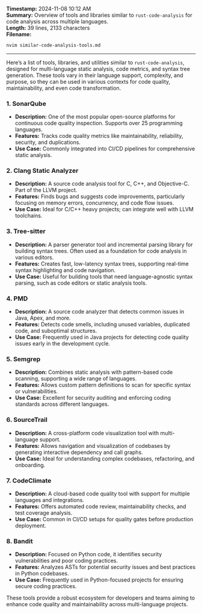 **Timestamp:** 2024-11-08 10:12 AM  
**Summary:** Overview of tools and libraries similar to `rust-code-analysis` for code analysis across multiple languages.  
**Length:** 39 lines, 2133 characters  
**Filename:** 
```bash
nvim similar-code-analysis-tools.md
```

---

Here’s a list of tools, libraries, and utilities similar to `rust-code-analysis`, designed for multi-language static analysis, code metrics, and syntax tree generation. These tools vary in their language support, complexity, and purpose, so they can be used in various contexts for code quality, maintainability, and even code transformation.

### 1. **SonarQube**
   - **Description:** One of the most popular open-source platforms for continuous code quality inspection. Supports over 25 programming languages.
   - **Features:** Tracks code quality metrics like maintainability, reliability, security, and duplications.
   - **Use Case:** Commonly integrated into CI/CD pipelines for comprehensive static analysis.

### 2. **Clang Static Analyzer**
   - **Description:** A source code analysis tool for C, C++, and Objective-C. Part of the LLVM project.
   - **Features:** Finds bugs and suggests code improvements, particularly focusing on memory errors, concurrency, and code flow issues.
   - **Use Case:** Ideal for C/C++ heavy projects; can integrate well with LLVM toolchains.

### 3. **Tree-sitter**
   - **Description:** A parser generator tool and incremental parsing library for building syntax trees. Often used as a foundation for code analysis in various editors.
   - **Features:** Creates fast, low-latency syntax trees, supporting real-time syntax highlighting and code navigation.
   - **Use Case:** Useful for building tools that need language-agnostic syntax parsing, such as code editors or static analysis tools.

### 4. **PMD**
   - **Description:** A source code analyzer that detects common issues in Java, Apex, and more.
   - **Features:** Detects code smells, including unused variables, duplicated code, and suboptimal structures.
   - **Use Case:** Frequently used in Java projects for detecting code quality issues early in the development cycle.

### 5. **Semgrep**
   - **Description:** Combines static analysis with pattern-based code scanning, supporting a wide range of languages.
   - **Features:** Allows custom pattern definitions to scan for specific syntax or vulnerabilities.
   - **Use Case:** Excellent for security auditing and enforcing coding standards across different languages.

### 6. **SourceTrail**
   - **Description:** A cross-platform code visualization tool with multi-language support.
   - **Features:** Allows navigation and visualization of codebases by generating interactive dependency and call graphs.
   - **Use Case:** Ideal for understanding complex codebases, refactoring, and onboarding.

### 7. **CodeClimate**
   - **Description:** A cloud-based code quality tool with support for multiple languages and integrations.
   - **Features:** Offers automated code review, maintainability checks, and test coverage analysis.
   - **Use Case:** Common in CI/CD setups for quality gates before production deployment.

### 8. **Bandit**
   - **Description:** Focused on Python code, it identifies security vulnerabilities and poor coding practices.
   - **Features:** Analyzes ASTs for potential security issues and best practices in Python codebases.
   - **Use Case:** Frequently used in Python-focused projects for ensuring secure coding practices.

These tools provide a robust ecosystem for developers and teams aiming to enhance code quality and maintainability across multi-language projects.
